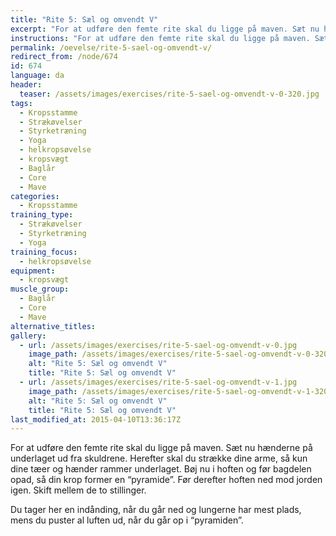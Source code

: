 ```yaml
---
title: "Rite 5: Sæl og omvendt V"
excerpt: "For at udføre den femte rite skal du ligge på maven. Sæt nu hænderne på underlaget ud fra skuldrene. Herefter skal du strække dine arme, så kun dine tæer og hænder rammer underlaget. Bøj nu i hoften og før bagdelen opad, så din krop former en pyramide. Før derefter hoften ned mod jorden igen. Skift mellem de to stillinger."
instructions: "For at udføre den femte rite skal du ligge på maven. Sæt nu hænderne på underlaget ud fra skuldrene. Herefter skal du strække dine arme, så kun dine tæer og hænder rammer underlaget. Bøj nu i hoften og før bagdelen opad, så din krop former en pyramide. Før derefter hoften ned mod jorden igen. Skift mellem de to stillinger."
permalink: /oevelse/rite-5-sael-og-omvendt-v/
redirect_from: /node/674
id: 674
language: da
header:
  teaser: /assets/images/exercises/rite-5-sael-og-omvendt-v-0-320.jpg
tags:
  - Kropsstamme
  - Strækøvelser
  - Styrketræning
  - Yoga
  - helkropsøvelse
  - kropsvægt
  - Baglår
  - Core
  - Mave
categories:
  - Kropsstamme
training_type: 
  - Strækøvelser
  - Styrketræning
  - Yoga
training_focus: 
  - helkropsøvelse
equipment:
  - kropsvægt
muscle_group:
  - Baglår
  - Core
  - Mave
alternative_titles:
gallery:
  - url: /assets/images/exercises/rite-5-sael-og-omvendt-v-0.jpg
    image_path: /assets/images/exercises/rite-5-sael-og-omvendt-v-0-320.jpg
    alt: "Rite 5: Sæl og omvendt V"
    title: "Rite 5: Sæl og omvendt V"
  - url: /assets/images/exercises/rite-5-sael-og-omvendt-v-1.jpg
    image_path: /assets/images/exercises/rite-5-sael-og-omvendt-v-1-320.jpg
    alt: "Rite 5: Sæl og omvendt V"
    title: "Rite 5: Sæl og omvendt V"
last_modified_at: 2015-04-10T13:36:17Z
---
```


For at udføre den femte rite skal du ligge på maven. Sæt nu hænderne på underlaget ud fra skuldrene. Herefter skal du strække dine arme, så kun dine tæer og hænder rammer underlaget. Bøj nu i hoften og før bagdelen opad, så din krop former en “pyramide”. Før derefter hoften ned mod jorden igen. Skift mellem de to stillinger.

Du tager her en indånding, når du går ned og lungerne har mest plads, mens du puster al luften ud, når du går op i “pyramiden”.
